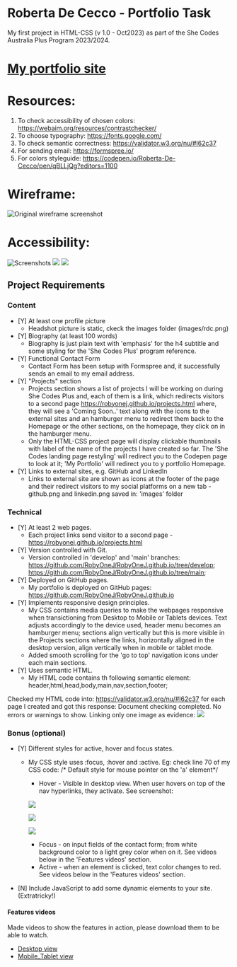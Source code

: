  # Roberta De Cecco - Portfolio Task
  My first project in HTML-CSS (v 1.0 - Oct2023) as part of the She Codes Australia Plus Program 2023/2024.
 
 # [My portfolio site](https://robyonej.github.io/index.html)

 # Resources:
 1. To check accessibility of chosen colors: https://webaim.org/resources/contrastchecker/
 2. To choose typography: https://fonts.google.com/
 3. To check semantic correctness: https://validator.w3.org/nu/#l62c37
 4. For sending email: https://formspree.io/
 5. For colors styleguide: https://codepen.io/Roberta-De-Cecco/pen/qBLLjQg?editors=1100

 # Wireframe: 
 ![Original wireframe screenshot](./images/Wireframe-2023-10-08.png)

 # Accessibility:
 ![Screenshots](./images/styleguide/first-combo.PNG)
 ![](./images/styleguide/second-combo.PNG)
 ![](./images/styleguide/third-combo.PNG)



 ## Project Requirements
 
 ### Content

 - [Y] At least one profile picture 
    - Headshot picture is static, ckeck the images folder (images/rdc.png) 
 - [Y] Biography (at least 100 words)
    - Biography is just plain text with 'emphasis' for the h4 subtitle and some styling for the 'She Codes Plus' program reference.
 - [Y] Functional Contact Form
    - Contact Form has been setup with Formspree and, it successfully sends an email to my email address.
 - [Y] "Projects" section
    - Projects section shows a list of projects I will be working on during She Codes Plus and, each of them is a link, which redirects visitors to a second page https://robyonej.github.io/projects.html where, they will see a 'Coming Soon..' text along with the icons to the external sites and an hamburger menu to redirect them back to the Homepage or the other sections, on the homepage, they click on in the hamburger menu.
    - Only the HTML-CSS project page will display clickable thumbnails with label of the name of the projects I have created so far. The 'She Codes landing page restyling' will redirect you to the Codepen page to look at it; 'My Portfolio' will redirect you to y portfolio Homepage.
 - [Y] Links to external sites, e.g. GitHub and LinkedIn 
    - Links to external site are shown as icons at the footer of the page and their redirect visitors to my social platforms on a new tab - github.png and linkedin.png saved in: 'images' folder
 


 ### Technical

 - [Y] At least 2 web pages.
    - Each project links send visitor to a second page - https://robyonej.github.io/projects.html
 - [Y] Version controlled with Git.
    - Version controlled in 'develop' and 'main' branches: https://github.com/RobyOneJ/RobyOneJ.github.io/tree/develop; https://github.com/RobyOneJ/RobyOneJ.github.io/tree/main;
 - [Y] Deployed on GitHub pages.
    - My portfolio is deployed on GitHub pages: https://github.com/RobyOneJ/RobyOneJ.github.io
 - [Y] Implements responsive design principles.
    - My CSS contains media queries to make the webpages responsive when transictioning from Desktop to Mobile or Tablets devices. Text adjusts accordingly to the device used, header menu becomes an hamburger menu; sections align vertically but this is more visible in the Projects sections where the links, horizontally aligned in the desktop version, align vertically when in mobile or tablet mode.
    - Added smooth scrolling for the 'go to top' navigation icons under each main sections.
 - [Y] Uses semantic HTML.
    - My HTML code contains th following semantic element: header,html,head,body,main,nav,section,footer;

 Checked my HTML code into: https://validator.w3.org/nu/#l62c37 for each page I created and got this response: Document checking completed. No errors or warnings to show. Linking only one image as evidence: ![](./screenshots/Semantic_HTML_ValidatorResponse.png)
 



 ### Bonus (optional)

 - [Y] Different styles for active, hover and focus states.
    - My CSS style uses :focus, :hover and :active. Eg: check line 70 of my CSS code: /* Default style for mouse pointer on the 'a' element*/
        - Hover - Visible in desktop view. When user hovers on top of the nav hyperlinks, they activate. See screenshot: 
        
        ![](screenshots/Hovering_activating_element.png) 
        
        ![](screenshots/Hovering_activating_hyperlink.png) 
        
        ![](screenshots/Hovering_activating_logs.png)
        - Focus - on input fields of the contact form; from white background color to a light grey color when on it. See videos below in the 'Features videos' section.
        - Active - when an element is clicked, text color changes to red. See videos below in the 'Features videos' section.

 - [N] Include JavaScript to add some dynamic elements to your site. (Extratricky!)




#### Features videos
Made videos to show the features in action, please download them to be able to watch.

- [Desktop view](screenshots/video1_portfolio_desktop_view.mp4)
- [Mobile_Tablet view](screenshots/video2_portfolio_mobile_tablet_view.mp4)
